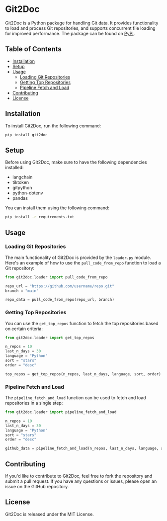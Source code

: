 # Git2Doc

Git2Doc is a Python package for handling Git data. It provides functionality to load and process Git repositories, and supports concurrent file loading for improved performance. The package can be found on [PyPI](https://pypi.org/project/git2doc/).

## Table of Contents

- [Installation](#installation)
- [Setup](#setup)
- [Usage](#usage)
  - [Loading Git Repositories](#loading-git-repositories)
  - [Getting Top Repositories](#getting-top-repositories)
  - [Pipeline Fetch and Load](#pipeline-fetch-and-load)
- [Contributing](#contributing)
- [License](#license)

## Installation

To install Git2Doc, run the following command:

```bash
pip install git2doc
```

## Setup

Before using Git2Doc, make sure to have the following dependencies installed:

- langchain
- tiktoken
- gitpython
- python-dotenv
- pandas

You can install them using the following command:

```bash
pip install -r requirements.txt
```

## Usage

### Loading Git Repositories

The main functionality of Git2Doc is provided by the `loader.py` module. Here's an example of how to use the `pull_code_from_repo` function to load a Git repository:

```python
from git2doc.loader import pull_code_from_repo

repo_url = "https://github.com/username/repo.git"
branch = "main"

repo_data = pull_code_from_repo(repo_url, branch)
```

### Getting Top Repositories

You can use the `get_top_repos` function to fetch the top repositories based on certain criteria:

```python
from git2doc.loader import get_top_repos

n_repos = 10
last_n_days = 30
language = "Python"
sort = "stars"
order = "desc"

top_repos = get_top_repos(n_repos, last_n_days, language, sort, order)
```

### Pipeline Fetch and Load

The `pipeline_fetch_and_load` function can be used to fetch and load repositories in a single step:

```python
from git2doc.loader import pipeline_fetch_and_load

n_repos = 10
last_n_days = 30
language = "Python"
sort = "stars"
order = "desc"

github_data = pipeline_fetch_and_load(n_repos, last_n_days, language, sort, order)
```

## Contributing

If you'd like to contribute to Git2Doc, feel free to fork the repository and submit a pull request. If you have any questions or issues, please open an issue on the GitHub repository.

## License

Git2Doc is released under the MIT License.